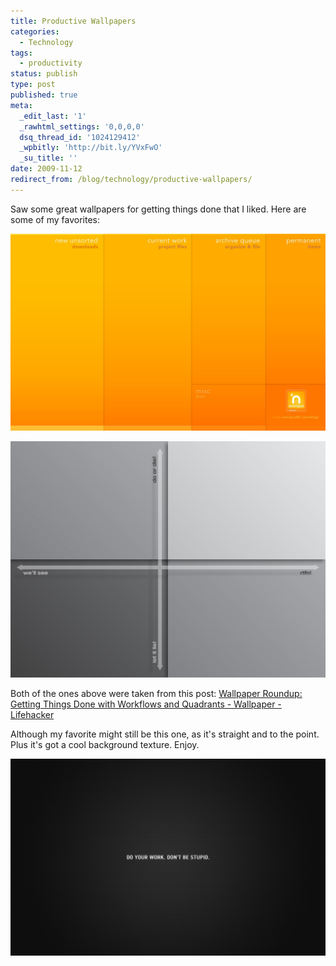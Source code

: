 ```yaml
---
title: Productive Wallpapers
categories:
  - Technology
tags:
  - productivity
status: publish
type: post
published: true
meta:
  _edit_last: '1'
  _rawhtml_settings: '0,0,0,0'
  dsq_thread_id: '1024129412'
  _wpbitly: 'http://bit.ly/YVxFwO'
  _su_title: ''
date: 2009-11-12
redirect_from: /blog/technology/productive-wallpapers/
---
```

Saw some great wallpapers for getting things done that I liked. Here are some of my favorites:

[![](Sorted_Desktop1.jpg)](Sorted_Desktop1.jpg)

[![](desktop_organizing_wallpaper.jpg)](desktop_organizing_wallpaper.jpg)

Both of the ones above were taken from this post: [Wallpaper Roundup: Getting Things Done with Workflows and Quadrants - Wallpaper - Lifehacker](http://lifehacker.com/5337496/)

Although my favorite might still be this one, as it's straight and to the point. Plus it's got a cool background texture. Enjoy.

[![](a_little_motivation_1920x1.jpg)](a_little_motivation_1920x1.jpg)



